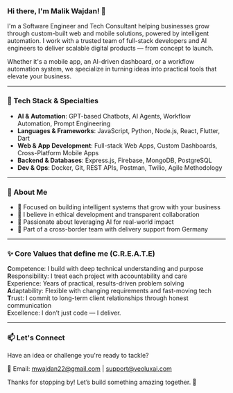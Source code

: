 ### Hi there, I'm Malik Wajdan! 👋

I'm a Software Engineer and Tech Consultant helping businesses grow through custom-built web and mobile solutions, powered by intelligent automation. I work with a trusted team of full-stack developers and AI engineers to deliver scalable digital products — from concept to launch.

Whether it's a mobile app, an AI-driven dashboard, or a workflow automation system, we specialize in turning ideas into practical tools that elevate your business.

---

### 🔧 Tech Stack & Specialties

- **AI & Automation**: GPT-based Chatbots, AI Agents, Workflow Automation, Prompt Engineering
- **Languages & Frameworks**: JavaScript, Python, Node.js, React, Flutter, Dart
- **Web & App Development**: Full-stack Web Apps, Custom Dashboards, Cross-Platform Mobile Apps
- **Backend & Databases**: Express.js, Firebase, MongoDB, PostgreSQL
- **Dev & Ops**: Docker, Git, REST APIs, Postman, Twilio, Agile Methodology

---

### 🌱 About Me

- 🚀 Focused on building intelligent systems that grow with your business
- 🤝 I believe in ethical development and transparent collaboration
- 🧠 Passionate about leveraging AI for real-world impact
- 📍 Part of a cross-border team with delivery support from Germany

---

### ✨ Core Values that define me (C.R.E.A.T.E)

**C**ompetence: I build with deep technical understanding and purpose  
**R**esponsibility: I treat each project with accountability and care  
**E**xperience: Years of practical, results-driven problem solving  
**A**daptability: Flexible with changing requirements and fast-moving tech  
**T**rust: I commit to long-term client relationships through honest communication  
**E**xcellence: I don’t just code — I deliver.

---

### 📫 Let's Connect

Have an idea or challenge you're ready to tackle?

📧 Email: mwajdan22@gmail.com | support@veoluxai.com 

Thanks for stopping by! Let’s build something amazing together. 🚀
